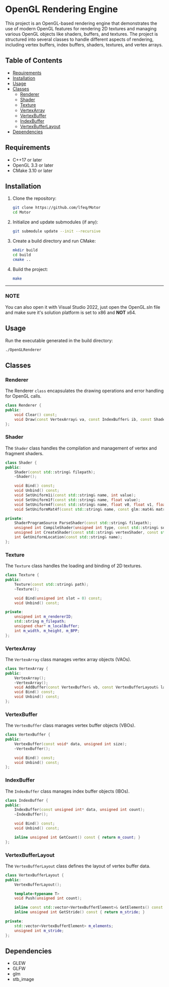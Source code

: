 # OpenGL Rendering Engine

This project is an OpenGL-based rendering engine that demonstrates the use of modern OpenGL features for rendering 2D textures and managing various OpenGL objects like shaders, buffers, and textures. The project is structured into several classes to handle different aspects of rendering, including vertex buffers, index buffers, shaders, textures, and vertex arrays.

## Table of Contents

- [Requirements](#requirements)
- [Installation](#installation)
- [Usage](#usage)
- [Classes](#classes)
  - [Renderer](#renderer)
  - [Shader](#shader)
  - [Texture](#texture)
  - [VertexArray](#vertexarray)
  - [VertexBuffer](#vertexbuffer)
  - [IndexBuffer](#indexbuffer)
  - [VertexBufferLayout](#vertexbufferlayout)
- [Dependencies](#dependencies)

## Requirements

- C++17 or later
- OpenGL 3.3 or later
- CMake 3.10 or later

## Installation

1. Clone the repository:
    ```sh
    git clone https://github.com/lfeq/Motor
    cd Motor
    ```

2. Initialize and update submodules (if any):
    ```sh
    git submodule update --init --recursive
    ```

3. Create a build directory and run CMake:
    ```sh
    mkdir build
    cd build
    cmake ..
    ```

4. Build the project:
    ```sh
    make
    ```

---

### NOTE
You can also open it with Visual Studio 2022, just open the OpenGL.sln file and make sure it's solution platform is set to x86 and **NOT** x64.

## Usage

Run the executable generated in the build directory:
```sh
./OpenGLRenderer
```

## Classes

### Renderer
The Renderer `class` encapsulates the drawing operations and error handling for OpenGL calls.

``` c++
class Renderer {
public:
    void Clear() const;
    void Draw(const VertexArray& va, const IndexBuffer& ib, const Shader& shader) const;
};
```

### Shader

The `Shader` class handles the compilation and management of vertex and fragment shaders.

```c++
class Shader {
public:
    Shader(const std::string& filepath);
    ~Shader();

    void Bind() const;
    void Unbind() const;
    void SetUniform1i(const std::string& name, int value);
    void SetUniform1f(const std::string& name, float value);
    void SetUniform4f(const std::string& name, float v0, float v1, float v2, float v3);
    void SetUniformMat4f(const std::string& name, const glm::mat4& matrix);

private:
    ShaderProgramSource ParseShader(const std::string& filepath);
    unsigned int CompileShader(unsigned int type, const std::string& source);
    unsigned int CreateShader(const std::string& vertexShader, const std::string& fragmentShader);
    int GetUniformLocation(const std::string& name);
};
```

### Texture

The `Texture` class handles the loading and binding of 2D textures.

```c++
class Texture {
public:
    Texture(const std::string& path);
    ~Texture();

    void Bind(unsigned int slot = 0) const;
    void Unbind() const;

private:
    unsigned int m_rendererID;
    std::string m_filepath;
    unsigned char* m_localBuffer;
    int m_width, m_height, m_BPP;
};
```

### VertexArray

The `VertexArray` class manages vertex array objects (VAOs).

```c++
class VertexArray {
public:
    VertexArray();
    ~VertexArray();
    void AddBuffer(const VertexBuffer& vb, const VertexBufferLayout& layout);
    void Bind() const;
    void Unbind() const;
};
```

### VertexBuffer
The `VertexBuffer` class manages vertex buffer objects (VBOs).

```c++
class VertexBuffer {
public:
    VertexBuffer(const void* data, unsigned int size);
    ~VertexBuffer();

    void Bind() const;
    void Unbind() const;
};
```

### IndexBuffer

The `IndexBuffer` class manages index buffer objects (IBOs).

```c++
class IndexBuffer {
public:
    IndexBuffer(const unsigned int* data, unsigned int count);
    ~IndexBuffer();

    void Bind() const;
    void Unbind() const;

    inline unsigned int GetCount() const { return m_count; }
};
```

### VertexBufferLayout

The `VertexBufferLayout` class defines the layout of vertex buffer data.

```c++
class VertexBufferLayout {
public:
    VertexBufferLayout();

    template<typename T>
    void Push(unsigned int count);

    inline const std::vector<VertexBufferElement>& GetElements() const { return m_elements; }
    inline unsigned int GetStride() const { return m_stride; }

private:
    std::vector<VertexBufferElement> m_elements;
    unsigned int m_stride;
};
```

## Dependencies
- GLEW
- GLFW
- glm
- stb_image